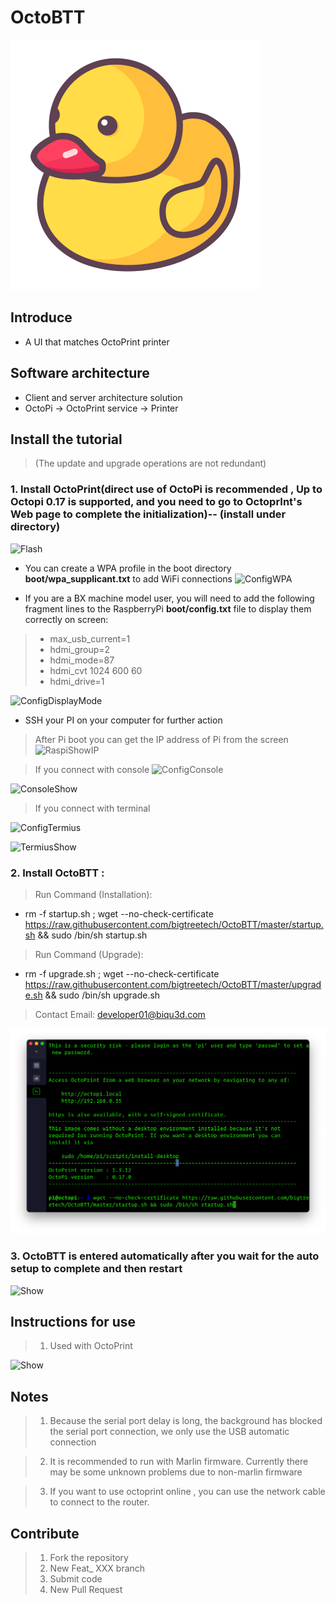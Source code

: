 # OctoBTT

![OctoBTT](assets/icon/BTT_Duck.svg "OctoBTT")

## Introduce
* A UI that matches OctoPrint printer

## Software architecture
* Client and server architecture solution
* OctoPi -> OctoPrint service -> Printer

## Install the tutorial

> (The update and upgrade operations are not redundant)
### 1.  Install OctoPrint(direct use of OctoPi is recommended , Up to Octopi 0.17 is supported, and you need to go to OctoprInt's Web page to complete the initialization)-- (install under directory)

![Flash](IMG/Ready/Flash.png "Flash")

* You can create a WPA profile in the boot directory **boot/wpa_supplicant.txt** to add WiFi connections
![ConfigWPA](IMG/Ready/ConfigWPA.png "ConfigWPA")

* If you are a BX machine model user, you will need to add the following fragment lines to the RaspberryPi **boot/config.txt** file to display them correctly on screen:
> * max_usb_current=1
> * hdmi_group=2
> * hdmi_mode=87
> * hdmi_cvt 1024 600 60
> * hdmi_drive=1

![ConfigDisplayMode](IMG/Ready/ConfigDisplayMode.jpg "ConfigDisplayMode")

* SSH your PI on your computer for further action
> After Pi boot you can get the IP address of Pi from the screen
![RaspiShowIP](IMG/Login/RaspiShowIP.jpeg "RaspiShowIP")

> If you connect with console
![ConfigConsole](IMG/Login/ConfigConsole.png "ConfigConsole")

![ConsoleShow](IMG/Login/ConsoleShow.png "ConsoleShow")
> If you connect with terminal

![ConfigTermius](IMG/Login/ConfigTermius.jpeg "ConfigTermius")

![TermiusShow](IMG/Login/TermiusShow.jpeg "TermiusShow")

### 2. Install OctoBTT : 
> Run Command (Installation):
* rm -f startup.sh ; wget --no-check-certificate https://raw.githubusercontent.com/bigtreetech/OctoBTT/master/startup.sh && sudo /bin/sh startup.sh

> Run Command (Upgrade):
* rm -f upgrade.sh ; wget --no-check-certificate https://raw.githubusercontent.com/bigtreetech/OctoBTT/master/upgrade.sh && sudo /bin/sh upgrade.sh

> Contact Email: developer01@biqu3d.com

![InstallOctoBTT.png](IMG/2_InstallOctoBTT.png "InstallOctoBTT")

### 3. OctoBTT is entered automatically after you wait for the auto setup to complete and then restart
![Show](IMG/Show.png "Show")

## Instructions for use

> 1.  Used with OctoPrint

![Show](IMG/All.png "Show")

## Notes
> 1. Because the serial port delay is long, the background has blocked the serial port connection, we only use the USB automatic connection

> 2. It is recommended to run with Marlin firmware. Currently there may be some unknown problems due to non-marlin firmware

> 3. If you want to use octoprint online , you can use the network cable to connect to the router.

## Contribute

> 1. Fork the repository
> 2. New Feat_ XXX branch
> 3. Submit code
> 4. New Pull Request
